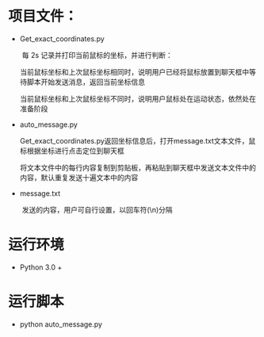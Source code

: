 # 项目文件：

+ Get_exact_coordinates.py

  ​	每 2s 记录并打印当前鼠标的坐标，并进行判断：

  ​		当前鼠标坐标和上次鼠标坐标相同时，说明用户已经将鼠标放置到聊天框中等待脚本开始发送消息，返回当前坐标信息

  ​		当前鼠标坐标和上次鼠标坐标不同时，说明用户鼠标处在运动状态，依然处在准备阶段

+ auto_message.py

  ​	Get_exact_coordinates.py返回坐标信息后，打开message.txt文本文件，鼠标根据坐标进行点击定位到聊天框

  ​	将文本文件中的每行内容复制到剪贴板，再粘贴到聊天框中发送文本文件中的内容，默认重复发送十遍文本中的内容

+ message.txt

  ​	发送的内容，用户可自行设置，以回车符(\n)分隔

# 运行环境
+ Python 3.0 +
# 运行脚本
+ python auto_message.py
